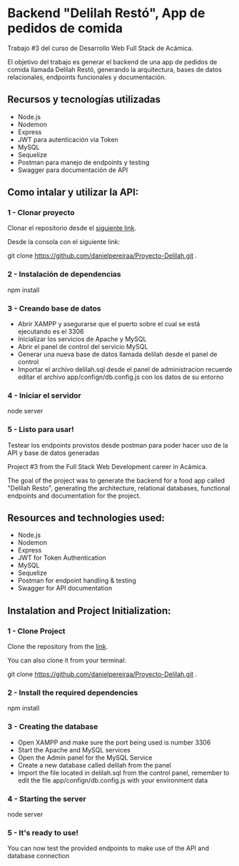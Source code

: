 # Backend "Delilah Restó", App de pedidos de comida

Trabajo #3 del curso de Desarrollo Web Full Stack de Acámica.

El objetivo del trabajo es generar el backend de una app de pedidos de comida llamada Delilah Restó, generando la arquitectura, bases de datos relacionales, endpoints funcionales y documentación.

## Recursos y tecnologías utilizadas

* Node.js
* Nodemon
* Express
* JWT para autenticación via Token
* MySQL
* Sequelize
* Postman para manejo de endpoints y testing
* Swagger para documentación de API

## Como intalar y utilizar la API:

### 1 - Clonar proyecto
Clonar el repositorio desde el [siguiente link](https://github.com/danielpereiraa/Proyecto-Delilah/tree/master).

Desde la consola con el siguiente link:

git clone https://github.com/danielpereiraa/Proyecto-Delilah.git .

### 2 - Instalación de dependencias
npm install

### 3 - Creando base de datos
* Abrir XAMPP y asegurarse que el puerto sobre el cual se está ejecutando es el 3306
* Inicializar los servicios de Apache y MySQL
* Abrir el panel de control del servicio MySQL
* Generar una nueva base de datos llamada delilah desde el panel de control
* Importar el archivo delilah.sql desde el panel de administracion recuerde editar el archivo app/confign/db.config.js con los datos de su entorno

### 4 - Iniciar el servidor
node server

### 5 - Listo para usar!
Testear los endpoints provistos desde postman para poder hacer uso de la API y base de datos generadas



Project #3 from the Full Stack Web Development career in Acámica.

The goal of the project was to generate the backend for a food app called "Delilah Resto", generating the architecture, relational databases, functional endpoints and documentation for the project.

## Resources and technologies used:

* Node.js
* Nodemon
* Express
* JWT for Token Authentication
* MySQL
* Sequelize
* Postman for endpoint handling & testing
* Swagger for API documentation

## Instalation and Project Initialization:

### 1 - Clone Project
Clone the repository from the [link](https://github.com/danielpereiraa/Proyecto-Delilah/tree/master).

You can also clone it from your terminal:

git clone https://github.com/danielpereiraa/Proyecto-Delilah.git .

### 2 - Install the required dependencies
npm install

### 3 - Creating the database
* Open XAMPP and make sure the port being used is number 3306
* Start the Apache and MySQL services
* Open the Admin panel for the MySQL Service
* Create a new database called delilah from the panel
* Import the file located in delilah.sql from the control panel, remember to edit the file app/confign/db.config.js with your environment data

### 4 - Starting the server
node server

### 5 - It's ready to use!
You can now test the provided endpoints to make use of the API and database connection

